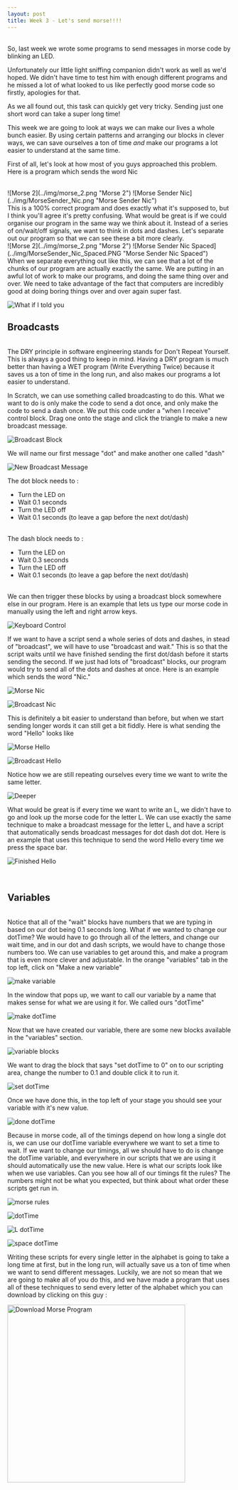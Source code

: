 ```yaml
---
layout: post
title: Week 3 - Let's send morse!!!!
---
```


<br>
So, last week we wrote some programs to send messages in morse code by blinking an LED. 

Unfortunately our little light sniffing companion didn't work as well as we'd hoped. We didn't have time to test him with enough different programs and he missed a lot of what looked to us like perfectly good morse code so firstly, apologies for that. 

As we all found out, this task can quickly get very tricky. Sending just one short word can take a super long time! 

This week we are going to look at ways we can make our lives a whole bunch easier. By using certain patterns and arranging our blocks in clever ways, we can save ourselves a ton of time *and* make our programs a lot easier to understand at the same time. 


First of all, let's look at how most of you guys approached this problem. Here is a program which sends the word Nic 

<br>
![Morse 2](../img/morse_2.png "Morse 2")
![Morse Sender Nic](../img/MorseSender_Nic.png "Morse Sender Nic")
<br>
This is a 100% correct program and does exactly what it's supposed to, but I think you'll agree it's pretty confusing. What would be great is if we could organise our program in the same way we think about it. Instead of a series of on/wait/off signals, we want to think in dots and dashes. Let's separate out our program so that we can see these a bit more clearly.

<br>
![Morse 2](../img/morse_2.png "Morse 2")
![Morse Sender Nic Spaced](../img/MorseSender_Nic_Spaced.PNG "Morse Sender Nic Spaced")

<br>
When we separate everything out like this, we can see that a lot of the chunks of our program are actually exactly the same. We are putting in an awful lot of work to make our programs, and doing the same thing over and over. We need to take advantage of the fact that computers are incredibly good at doing boring things over and over again super fast. 

![What if I told you](../img/whatifitoldyou_14lessblocks.jpg "What if I told you")


## Broadcasts

<br>
The DRY principle in software engineering stands for Don't Repeat Yourself. This is always a good thing to keep in mind. Having a DRY program is much better than having a WET program (Write Everything Twice) because it saves us a ton of time in the long run, and also makes our programs a lot easier to understand.


In Scratch, we can use something called broadcasting to do this. What we want to do is only make the code to send a dot once, and only make the code to send a dash once. We put this code under a "when I receive" control block. Drag one onto the stage and click the triangle to make a new broadcast message.

![Broadcast Block](../img/broadcast_01.PNG "Broadcast Block")

We will name our first message "dot" and make another one called "dash"

![New Broadcast Message](../img/broadcast_02_dot.PNG "New Broadcast Message")

The dot block needs to :

- Turn the LED on
- Wait 0.1 seconds
- Turn the LED off
- Wait 0.1 seconds (to leave a gap before the next dot/dash)

<br>
The dash block needs to :

- Turn the LED on
- Wait 0.3 seconds
- Turn the LED off
- Wait 0.1 seconds (to leave a gap before the next dot/dash)

<br>
We can then trigger these blocks by using a broadcast block somewhere else in our program. Here is an example that lets us type our morse code in manually using the left and right arrow keys.

![Keyboard Control](../img/broadcast_07_KeyboardControl.PNG "Keyboard Control")

If we want to have a script send a whole series of dots and dashes, in stead of "broadcast", we will have to use "broadcast and wait." This is so that the script waits until we have finished sending the first dot/dash before it starts sending the second. If we just had lots of "broadcast" blocks, our program would try to send all of the dots and dashes at once. Here is an example which sends the word "Nic."
 
![Morse Nic](../img/morse_2.png "Morse Nic")

![Broadcast Nic](../img/broadcast_05_Nic.PNG "Broadcast Nic")

This is definitely a bit easier to understand than before, but when we start sending longer words it can still get a bit fiddly. Here is what sending the word "Hello" looks like 

![Morse Hello](../img/morse_Hello.png "Morse Hello")

![Broadcast Hello](../img/broadcast_06_Hello.PNG "Broadcast Hello")

Notice how we are still repeating ourselves every time we want to write the same letter.


![Deeper](../img/deeper.jpg "Deeper") 

What would be great is if every time we want to write an L, we didn't have to go and look up the morse code for the letter L. We can use exactly the same technique to make a broadcast message for the letter L, and have a script that automatically sends broadcast messages for dot dash dot dot. Here is an example that uses this technique to send the word Hello every time we press the space bar.

![Finished Hello](../img/broadcast_08_HelloFancy.PNG "Finished Hello")

<br>

## Variables

<br>
Notice that all of the "wait" blocks have numbers that we are typing in based on our dot being 0.1 seconds long. What if we wanted to change our dotTime? We would have to go through all of the letters, and change our wait time, and in our dot and dash scripts, we would have to change those numbers too. We can use variables to get around this, and make a program that is even more clever and adjustable. In the orange "variables" tab in the top left, click on "Make a new variable"

![make variable](../img/var_createVar.PNG "make variable")

In the window that pops up, we want to call our variable by a name that makes sense for what we are using it for. We called ours "dotTime"

![make dotTime](../img/var_dotTime.PNG "make dotTime")

Now that we have created our variable, there are some new blocks available in the "variables" section.

![variable blocks](../img/var_options.PNG "variable blocks")

We want to drag the block that says "set dotTime to 0" on to our scripting area, change the number to 0.1 and double click it to run it.

![set dotTime](../img/var_dotTime_Set.PNG "set dotTime")

Once we have done this, in the top left of your stage you should see your variable with it's new value.

![done dotTime](../img/var_dotTime_Done.PNG "done dotTime")

Because in morse code, all of the timings depend on how long a single dot is, we can use our dotTime variable everywhere we want to set a time to wait. If we want to change our timings, all we should have to do is change the dotTime variable, and everywhere in our scripts that we are using it should automatically use the new value. Here is what our scripts look like when we use variables. Can you see how all of our timings fit the rules? The numbers might not be what you expected, but think about what order these scripts get run in.

![morse rules](../img/morseRules.PNG "morse rules")

![dotTime](../img/broadcast_09_dotTime.PNG "dotTime")

![L dotTime](../img/var_sendL.PNG "L dotTime")

![space dotTime](../img/var_sendSpace.PNG "space dotTime")
 

Writing these scripts for every single letter in the alphabet is going to take a long time at first, but in the long run, will actually save us a ton of time when we want to send different messages. Luckily, we are not so mean that we are going to make all of you do this, and we have made a program that uses all of these techniques to send every letter of the alphabet which you can download by clicking on this guy :


<a href="../scratch/morseEncoder_Broadcasts.sb">
<img border="0" alt="Download Morse Program" src="../img/mind-blown-stars.gif" width="400">
</a>


<!--
![Keanu's Mind Blown](../img/keanue-reeves-mind-blown.jpg "Keanu's Mind Blown")


![Jon's Mind Blown](../img/jon-stewart-mind-blown.gif "Jon's Mind Blown")


## Controlling Servos

![Servo 1](../img/servo1.png "Servo 1")

![Servo 2](../img/servo2.png "Servo 2")

![Servo 3](../img/servo3.png "Servo 3")

![Servo 4](../img/servo4.png "Servo 4")

![Servo 5](../img/servo5.png "Servo 5")

![Servo 6](../img/servo6.png "Servo 6")

![Servo 7](../img/servo7.png "Servo 7")
-->